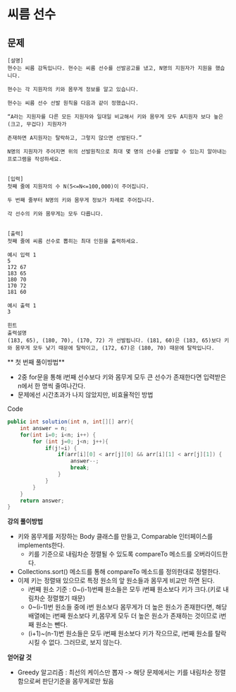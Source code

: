 # 씨름 선수

## 문제
```
[설명]
현수는 씨름 감독입니다. 현수는 씨름 선수를 선발공고를 냈고, N명의 지원자가 지원을 했습니다.

현수는 각 지원자의 키와 몸무게 정보를 알고 있습니다.

현수는 씨름 선수 선발 원칙을 다음과 같이 정했습니다.

“A라는 지원자를 다른 모든 지원자와 일대일 비교해서 키와 몸무게 모두 A지원자 보다 높은(크고, 무겁다) 지원자가

존재하면 A지원자는 탈락하고, 그렇지 않으면 선발된다.”

N명의 지원자가 주어지면 위의 선발원칙으로 최대 몇 명의 선수를 선발할 수 있는지 알아내는 프로그램을 작성하세요.


[입력]
첫째 줄에 지원자의 수 N(5<=N<=100,000)이 주어집니다.

두 번째 줄부터 N명의 키와 몸무게 정보가 차례로 주어집니다. 

각 선수의 키와 몸무게는 모두 다릅니다.


[출력]
첫째 줄에 씨름 선수로 뽑히는 최대 인원을 출력하세요.
```
```
예시 입력 1 
5
172 67
183 65
180 70
170 72
181 60

예시 출력 1
3

힌트
출력설명
(183, 65), (180, 70), (170, 72) 가 선발됩니다. (181, 60)은 (183, 65)보다 키와 몸무게 모두 낮기 때문에 탈락이고, (172, 67)은 (180, 70) 때문에 탈락입니다.
```

** 첫 번째 풀이방법**
- 2중 for문을 통해 i번째 선수보다 키와 몸무게 모두 큰 선수가 존재한다면 입력받은 n에서 한 명씩 줄여나간다.
- 문제에선 시간초과가 나지 않았지만, 비효율적인 방법

Code
```java
public int solution(int n, int[][] arr){
    int answer = n;
    for(int i=0; i<n; i++) {
        for (int j=0; j<n; j++){
            if(j!=i) {
                if(arr[i][0] < arr[j][0] && arr[i][1] < arr[j][1]) {
                    answer--;
                    break;
                }
            }
        }
    }
    return answer;
}
```

**강의 풀이방법**
- 키와 몸무게를 저장하는 Body 클래스를 만들고, Comparable 인터페이스를 implements한다.
    - 키를 기준으로 내림차순 정렬될 수 있도록 compareTo 메소드를 오버라이드한다.
- Collections.sort() 메소드를 통해 compareTo 메소드를 정의한대로 정렬한다.
- 이제 키는 정렬돼 있으므로 특정 원소의 앞 원소들과 몸무게 비교만 하면 된다.
    - i번째 원소 기준 : 0~(i-1)번째 원소들은 모두 i번째 원소보다 키가 크다.(키로 내림차순 정렬했기 때문)
    - 0~(i-1)번 원소들 중에 i번 원소보다 몸무게가 더 높은 원소가 존재한다면, 해당 배열에는 i번째 원소보다 키,몸무게 모두 더 높은 원소가 존재하는 것이므로 i번째 원소는 뺀다.
    - (i+1)~(n-1)번 원소들은 모두 i번째 원소보다 키가 작으므로, i번째 원소를 탈락시킬 수 없다. 그러므로, 보지 않는다.

**얻어갈 것**
- Greedy 알고리즘 : 최선의 케이스만 뽑자 -> 해당 문제에서는 키를 내림차순 정렬함으로써 판단기준을 몸무게로만 뒀음